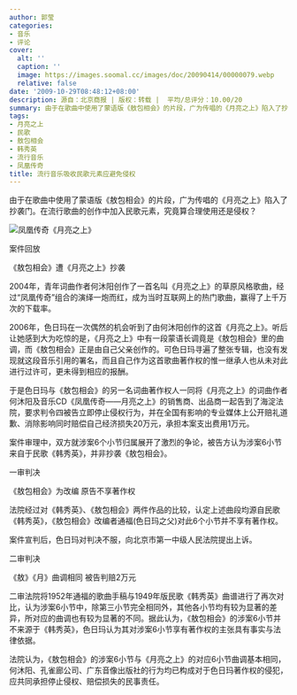 ```yaml
---
author: 郭莹
categories:
- 音乐
- 评论
cover:
  alt: ''
  caption: ''
  image: https://images.soomal.cc/images/doc/20090414/00000079.webp
  relative: false
date: '2009-10-29T08:48:12+08:00'
description: 源自：北京商报 | 版权：转载 |  平均/总评分：10.00/20
summary: 由于在歌曲中使用了蒙语版《敖包相会》的片段，广为传唱的《月亮之上》陷入了抄袭门。在流行歌曲的创作中加入民歌元素，究竟算合理使用还是侵权？案件审理中，双方就涉案6个小节归属展开了激烈的争论，被告方认为涉案6小节来自于民歌《韩秀英》，并非抄袭《敖包相会》。
tags:
- 月亮之上
- 民歌
- 敖包相会
- 韩秀英
- 流行音乐
- 凤凰传奇
title: 流行音乐吸收民歌元素应避免侵权
---
```


由于在歌曲中使用了蒙语版《敖包相会》的片段，广为传唱的《月亮之上》陷入了抄袭门。在流行歌曲的创作中加入民歌元素，究竟算合理使用还是侵权？



![凤凰传奇《月亮之上》](https://images.soomal.cc/images/doc/20090414/00000079.webp)



案件回放



《敖包相会》遭《月亮之上》抄袭



2004年，青年词曲作者何沐阳创作了一首名叫《月亮之上》的草原风格歌曲，经过“凤凰传奇”组合的演绎一炮而红，成为当时互联网上的热门歌曲，赢得了上千万次的下载率。



2006年，色日玛在一次偶然的机会听到了由何沐阳创作的这首《月亮之上》。听后让她感到大为吃惊的是，《月亮之上》中有一段蒙语长调竟是《敖包相会》里的曲调，而《敖包相会》正是由自己父亲创作的。可色日玛寻遍了整张专辑，也没有发现就这段音乐引用的署名，而且自己作为这首歌曲著作权的惟一继承人也从未对此进行过许可，更未得到相应的报酬。



于是色日玛与《敖包相会》的另一名词曲著作权人一同将《月亮之上》的词曲作者何沐阳及音乐CD《凤凰传奇――月亮之上》的销售商、出品商一起告到了海淀法院，要求判令四被告立即停止侵权行为，并在全国有影响的专业媒体上公开赔礼道歉、消除影响同时赔偿自己经济损失20万元，承担本案支出费用1万元。



案件审理中，双方就涉案6个小节归属展开了激烈的争论，被告方认为涉案6小节来自于民歌《韩秀英》，并非抄袭《敖包相会》。



一审判决



《敖包相会》为改编  原告不享著作权



法院经过对《韩秀英》、《敖包相会》两件作品的比较，认定上述曲段均源自民歌《韩秀英》，《敖包相会》改编者通福(色日玛之父)对此6个小节并不享有著作权。



案件宣判后，色日玛对判决不服，向北京市第一中级人民法院提出上诉。



二审判决



《敖》《月》曲调相同  被告判赔2万元



二审法院将1952年通福的歌曲手稿与1949年版民歌《韩秀英》曲谱进行了再次对比，认为涉案6小节中，除第三小节完全相同外，其他各小节均有较为显著的差异，所对应的曲调也有较为显著的不同。据此认为，《敖包相会》的涉案6小节并不来源于《韩秀英》，色日玛认为其对涉案6小节享有著作权的主张具有事实与法律依据。



法院认为，《敖包相会》的涉案6小节与《月亮之上》的对应6小节曲调基本相同，何沐阳、孔雀廊公司、广东音像出版社的行为均已构成对于色日玛著作权的侵犯，应共同承担停止侵权、赔偿损失的民事责任。
